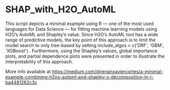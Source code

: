 # SHAP_with_H2O_AutoML

This script depicts a minimal example using R — one of the most used languages for Data Science — for fitting machine learning models using H2O’s AutoML and Shapley’s value. Since H2O’s AutoML tool has a wide range of predictive models, the key point of this approach is to limit the model search to only tree-based by setting include_algos = c('DRF', 'GBM', 'XGBoost') . Furthermore, using the Shapley’s values, global importance plots, and partial dependence plots were presented in order to illustrate the interpretability of this approach.

More info available at https://medium.com/@renanxaviercortes/a-minimal-example-combining-h2os-automl-and-shapley-s-decomposition-in-r-ba4481282c3c
